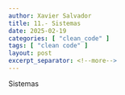 ```yaml
---
author: Xavier Salvador
title: 11.- Sistemas
date: 2025-02-19
categories: [ "clean_code" ]
tags: [ "clean code" ]
layout: post
excerpt_separator: <!--more-->
---
```

Sistemas